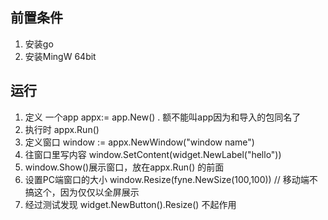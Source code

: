## 前置条件
1. 安装go
2. 安装MingW 64bit

## 运行
1. 定义 一个app  appx:= app.New() . 额不能叫app因为和导入的包同名了
2. 执行时 appx.Run()
3. 定义窗口 window := appx.NewWindow("window name")
4. 往窗口里写内容 window.SetContent(widget.NewLabel("hello"))
5. window.Show()展示窗口，放在appx.Run() 的前面
6. 设置PC端窗口的大小 window.Resize(fyne.NewSize(100,100)) // 移动端不搞这个，因为仅仅以全屏展示
7. 经过测试发现 widget.NewButton().Resize() 不起作用